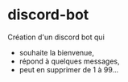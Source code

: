 # discord-bot

Création d'un discord bot qui
- souhaite la bienvenue,
- répond à quelques messages,
- peut en supprimer de 1 à 99...
